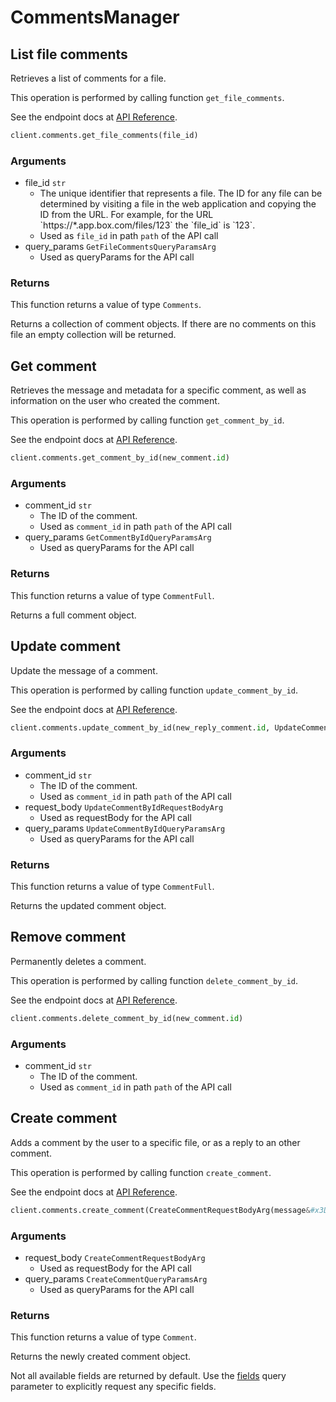# CommentsManager

## List file comments

Retrieves a list of comments for a file.

This operation is performed by calling function `get_file_comments`.

See the endpoint docs at
[API Reference](https://developer.box.com/reference/get-files-id-comments/).

<!-- sample get_files_id_comments -->
```python
client.comments.get_file_comments(file_id)
```

### Arguments

- file_id `str`
  - The unique identifier that represents a file.  The ID for any file can be determined by visiting a file in the web application and copying the ID from the URL. For example, for the URL &#x60;https://*.app.box.com/files/123&#x60; the &#x60;file_id&#x60; is &#x60;123&#x60;.
  - Used as `file_id` in path `path` of the API call
- query_params `GetFileCommentsQueryParamsArg`
  - Used as queryParams for the API call


### Returns

This function returns a value of type `Comments`.

Returns a collection of comment objects. If there are no
comments on this file an empty collection will be returned.


## Get comment

Retrieves the message and metadata for a specific comment, as well
as information on the user who created the comment.

This operation is performed by calling function `get_comment_by_id`.

See the endpoint docs at
[API Reference](https://developer.box.com/reference/get-comments-id/).

<!-- sample get_comments_id -->
```python
client.comments.get_comment_by_id(new_comment.id)
```

### Arguments

- comment_id `str`
  - The ID of the comment.
  - Used as `comment_id` in path `path` of the API call
- query_params `GetCommentByIdQueryParamsArg`
  - Used as queryParams for the API call


### Returns

This function returns a value of type `CommentFull`.

Returns a full comment object.


## Update comment

Update the message of a comment.

This operation is performed by calling function `update_comment_by_id`.

See the endpoint docs at
[API Reference](https://developer.box.com/reference/put-comments-id/).

<!-- sample put_comments_id -->
```python
client.comments.update_comment_by_id(new_reply_comment.id, UpdateCommentByIdRequestBodyArg(message&#x3D;new_message))
```

### Arguments

- comment_id `str`
  - The ID of the comment.
  - Used as `comment_id` in path `path` of the API call
- request_body `UpdateCommentByIdRequestBodyArg`
  - Used as requestBody for the API call
- query_params `UpdateCommentByIdQueryParamsArg`
  - Used as queryParams for the API call


### Returns

This function returns a value of type `CommentFull`.

Returns the updated comment object.


## Remove comment

Permanently deletes a comment.

This operation is performed by calling function `delete_comment_by_id`.

See the endpoint docs at
[API Reference](https://developer.box.com/reference/delete-comments-id/).

<!-- sample delete_comments_id -->
```python
client.comments.delete_comment_by_id(new_comment.id)
```

### Arguments

- comment_id `str`
  - The ID of the comment.
  - Used as `comment_id` in path `path` of the API call


## Create comment

Adds a comment by the user to a specific file, or
as a reply to an other comment.

This operation is performed by calling function `create_comment`.

See the endpoint docs at
[API Reference](https://developer.box.com/reference/post-comments/).

<!-- sample post_comments -->
```python
client.comments.create_comment(CreateCommentRequestBodyArg(message&#x3D;message, item&#x3D;CreateCommentRequestBodyArgItemField(id&#x3D;new_comment.id, type&#x3D;CreateCommentRequestBodyArgItemFieldTypeField.COMMENT.value)))
```

### Arguments

- request_body `CreateCommentRequestBodyArg`
  - Used as requestBody for the API call
- query_params `CreateCommentQueryParamsArg`
  - Used as queryParams for the API call


### Returns

This function returns a value of type `Comment`.

Returns the newly created comment object.

Not all available fields are returned by default. Use the
[fields](#param-fields) query parameter to explicitly request
any specific fields.


